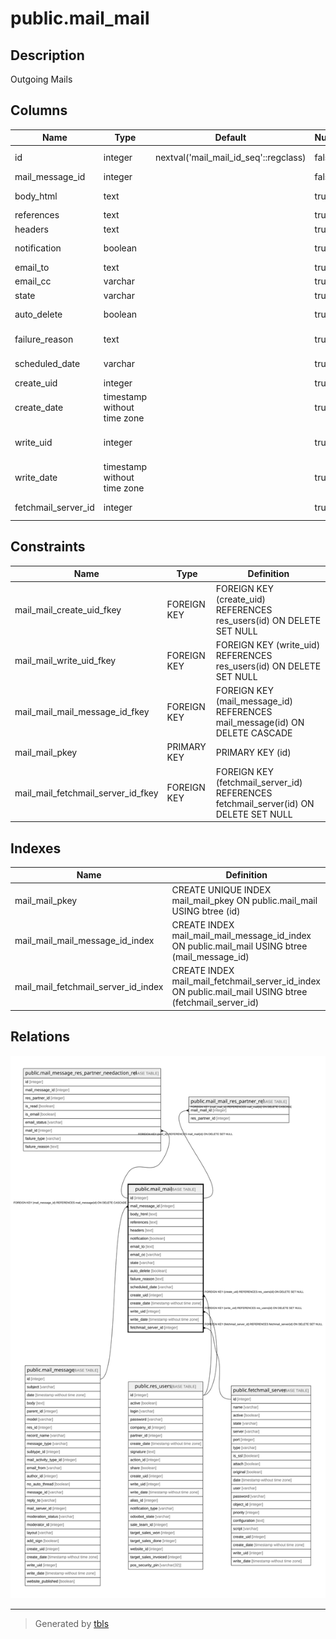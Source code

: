 # public.mail_mail

## Description

Outgoing Mails

## Columns

| Name | Type | Default | Nullable | Children | Parents | Comment |
| ---- | ---- | ------- | -------- | -------- | ------- | ------- |
| id | integer | nextval('mail_mail_id_seq'::regclass) | false | [public.mail_message_res_partner_needaction_rel](public.mail_message_res_partner_needaction_rel.md) [public.mail_mail_res_partner_rel](public.mail_mail_res_partner_rel.md) |  |  |
| mail_message_id | integer |  | false |  | [public.mail_message](public.mail_message.md) | Message |
| body_html | text |  | true |  |  | Rich-text Contents |
| references | text |  | true |  |  | References |
| headers | text |  | true |  |  | Headers |
| notification | boolean |  | true |  |  | Is Notification |
| email_to | text |  | true |  |  | To |
| email_cc | varchar |  | true |  |  | Cc |
| state | varchar |  | true |  |  | Status |
| auto_delete | boolean |  | true |  |  | Auto Delete |
| failure_reason | text |  | true |  |  | Failure Reason |
| scheduled_date | varchar |  | true |  |  | Scheduled Send Date |
| create_uid | integer |  | true |  | [public.res_users](public.res_users.md) | Created by |
| create_date | timestamp without time zone |  | true |  |  | Created on |
| write_uid | integer |  | true |  | [public.res_users](public.res_users.md) | Last Updated by |
| write_date | timestamp without time zone |  | true |  |  | Last Updated on |
| fetchmail_server_id | integer |  | true |  | [public.fetchmail_server](public.fetchmail_server.md) | Inbound Mail Server |

## Constraints

| Name | Type | Definition |
| ---- | ---- | ---------- |
| mail_mail_create_uid_fkey | FOREIGN KEY | FOREIGN KEY (create_uid) REFERENCES res_users(id) ON DELETE SET NULL |
| mail_mail_write_uid_fkey | FOREIGN KEY | FOREIGN KEY (write_uid) REFERENCES res_users(id) ON DELETE SET NULL |
| mail_mail_mail_message_id_fkey | FOREIGN KEY | FOREIGN KEY (mail_message_id) REFERENCES mail_message(id) ON DELETE CASCADE |
| mail_mail_pkey | PRIMARY KEY | PRIMARY KEY (id) |
| mail_mail_fetchmail_server_id_fkey | FOREIGN KEY | FOREIGN KEY (fetchmail_server_id) REFERENCES fetchmail_server(id) ON DELETE SET NULL |

## Indexes

| Name | Definition |
| ---- | ---------- |
| mail_mail_pkey | CREATE UNIQUE INDEX mail_mail_pkey ON public.mail_mail USING btree (id) |
| mail_mail_mail_message_id_index | CREATE INDEX mail_mail_mail_message_id_index ON public.mail_mail USING btree (mail_message_id) |
| mail_mail_fetchmail_server_id_index | CREATE INDEX mail_mail_fetchmail_server_id_index ON public.mail_mail USING btree (fetchmail_server_id) |

## Relations

![er](public.mail_mail.svg)

---

> Generated by [tbls](https://github.com/k1LoW/tbls)
